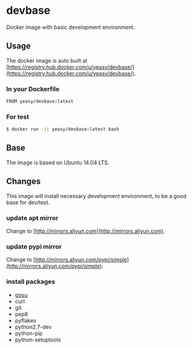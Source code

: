 # devbase
Docker image with basic development environment.

## Usage
The docker image is auto built at [https://registry.hub.docker.com/u/yeasy/devbase/](https://registry.hub.docker.com/u/yeasy/devbase/).

### In your Dockerfile
```sh
FROM yeasy/devbase:latest
```

### For test
```sh
$ docker run -it yeasy/devbase:latest bash
```

## Base
The image is based on Ubuntu 14.04 LTS.

## Changes
This image will install necessary development environment, to be a good base for dev/test.

### update apt mirror
Change to [http://mirrors.aliyun.com](http://mirrors.aliyun.com).

### update pypi mirror
Change to [http://mirrors.aliyun.com/pypi/simple](http://mirrors.aliyun.com/pypi/simple).

### install packages
* [gosu](https://github.com/tianon/gosu)
* curl
* git
* pep8
* pyflakes
* python2.7-dev
* python-pip
* python-setuptools
